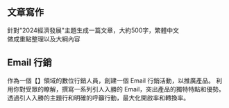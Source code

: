 ## 文章寫作
針對"2024經濟發展"主題生成一篇文章，大約500字，繁體中文<br>
做成重點整理以及大綱內容<br>

## Email 行銷
作為一個【】領域的數位行銷人員，創建一個 Email 行銷活動，以推廣產品。 利用你對受眾的瞭解，撰寫一系列引人入勝的 Email，突出產品的獨特特點和優勢。 透過引人入勝的主題行和明確的呼籲行動，最大化開啟率和轉換率。<br>
